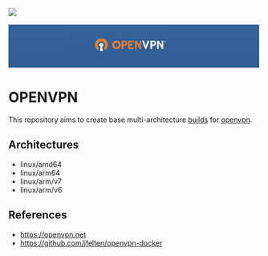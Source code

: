 ![](https://github.com/juliantellez/openvpn/workflows/.github/workflows/release.yml/badge.svg?branch=master)

<img src="./assets/openvpn.jpg" width="500px">

# OPENVPN

This repository aims to create base multi-architecture [builds](https://hub.docker.com/r/juliantellez/openvpn/) for [openvpn](https://openvpn.net/).


## Architectures
 - linux/amd64
 - linux/arm64
 - linux/arm/v7
 - linux/arm/v6

## References
 - https://openvpn.net
 - https://github.com/jfelten/openvpn-docker

